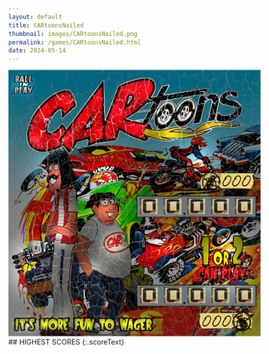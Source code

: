 ```yaml
---
layout: default
title: CARtoonsNailed
thumbnail: images/CARtoonsNailed.png
permalink: /games/CARtoonsNailed.html
date: 2024-05-14
---
```


<img src="../images/CARtoonsNailed.png" class="gameThumbnail img-fluid mx-auto align-middle">
## HIGHEST SCORES
{:.scoreText}


